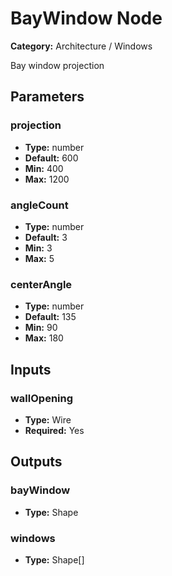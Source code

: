 
# BayWindow Node

**Category:** Architecture / Windows

Bay window projection

## Parameters


### projection
- **Type:** number
- **Default:** 600
- **Min:** 400
- **Max:** 1200



### angleCount
- **Type:** number
- **Default:** 3
- **Min:** 3
- **Max:** 5



### centerAngle
- **Type:** number
- **Default:** 135
- **Min:** 90
- **Max:** 180



## Inputs


### wallOpening
- **Type:** Wire
- **Required:** Yes



## Outputs


### bayWindow
- **Type:** Shape



### windows
- **Type:** Shape[]




